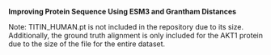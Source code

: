 **Improving Protein Sequence Using ESM3 and Grantham Distances**

Note: TITIN_HUMAN.pt is not included in the repository due to its size. Additionally, the ground truth alignment is only included for the AKT1 protein due to the size of the file for the entire dataset.